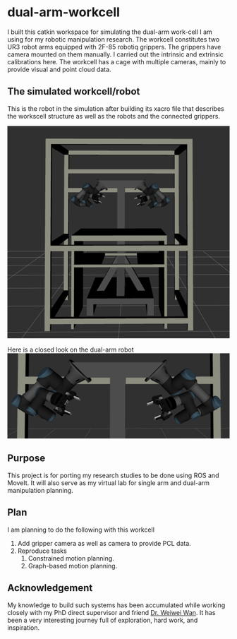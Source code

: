 # dual-arm-workcell

I built this catkin workspace for simulating the dual-arm work-cell I am using for my robotic manipulation research. The workcell constitutes two UR3 robot arms equipped with 2F-85 robotiq grippers. The grippers have camera mounted on them manually. I carried out the intrinsic and extrinsic calibrations here. The workcell has a cage with multiple cameras, mainly to provide visual and point cloud data.

## The simulated workcell/robot
This is the robot in the simulation after building its xacro file that describes the workscell structure as well as the robots and the connected grippers.

![](./img/workcell.png)

Here is a closed look on the dual-arm robot
![](./img/robot.png)
## Purpose
This project is for porting my research studies to be done using ROS and MoveIt. It will also serve as my virtual lab for single arm and dual-arm manipulation planning. 

## Plan
I am planning to do the following with this workcell

1. Add gripper camera as well as camera to provide PCL data.
2. Reproduce tasks 
   1. Constrained motion planning.
   2. Graph-based motion planning.


## Acknowledgement
My knowledge to build such systems has been accumulated while working closely with my PhD direct supervisor and friend [Dr. Weiwei Wan](https://wanweiwei07.github.io/). It has been a very interesting journey full of exploration, hard work, and inspiration. 

